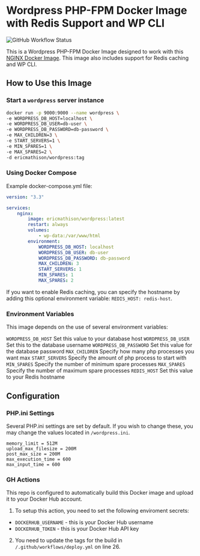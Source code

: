 # Wordpress PHP-FPM Docker Image with Redis Support and WP CLI

![GitHub Workflow Status](https://img.shields.io/github/workflow/status/eric-mathison/docker-wordpress-php/Build%20Docker%20Image%20and%20Push?style=for-the-badge)

This is a Wordpress PHP-FPM Docker Image designed to work with this [NGINX Docker Image](https://github.com/eric-mathison/docker-wordpress-nginx). This image also includes support for Redis caching and WP CLI.

## How to Use this Image

### Start a `wordpress` server instance

```bash
docker run -p 9000:9000 --name wordpress \
-e WORDPRESS_DB_HOST=localhost \
-e WORDPRESS_DB_USER=db-user \
-e WORDPRESS_DB_PASSWORD=db-password \
-e MAX_CHILDREN=3 \
-e START_SERVERS=1 \
-e MIN_SPARES=1 \
-e MAX_SPARES=2 \
-d ericmathison/wordpress:tag
```

### Using Docker Compose

Example docker-compose.yml file:

```yaml
version: "3.3"

services:
    nginx:
        image: ericmathison/wordpress:latest
        restart: always
        volumes:
            - wp-data:/var/www/html
        environment:
            WORDPRESS_DB_HOST: localhost
            WORDPRESS_DB_USER: db-user
            WORDPRESS_DB_PASSWORD: db-password
            MAX_CHILDREN: 3
            START_SERVERS: 1
            MIN_SPARES: 1
            MAX_SPARES: 2
```

If you want to enable Redis caching, you can specify the hostname by adding this optional environment variable: `REDIS_HOST: redis-host`.

### Environment Variables

This image depends on the use of several environment variables:

`WORDPRESS_DB_HOST` Set this value to your database host
`WORDPRESS_DB_USER` Set this to the database username
`WORDPRESS_DB_PASSWORD` Set this value for the database password
`MAX_CHILDREN` Specify how many php processes you want max
`START_SERVERS` Specify the amount of php process to start with
`MIN_SPARES` Specify the number of minimum spare processes
`MAX_SPARES` Specify the number of maximum spare processes
`REDIS_HOST` Set this value to your Redis hostname

## Configuration

### PHP.ini Settings

Several PHP.ini settings are set by default. If you wish to change these, you may change the values located in `/wordpress.ini`.

```
memory_limit = 512M
upload_max_filesize = 200M
post_max_size = 200M
max_execution_time = 600
max_input_time = 600
```

### GH Actions

This repo is configured to automatically build this Docker image and upload it to your Docker Hub account.

1. To setup this action, you need to set the following enviroment secrets:

-   `DOCKERHUB_USERNAME` - this is your Docker Hub username
-   `DOCKERHUB_TOKEN` - this is your Docker Hub API key

2. You need to update the tags for the build in `/.github/workflows/deploy.yml` on line 26.
